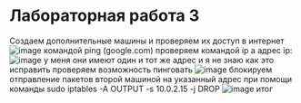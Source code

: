 # Лабораторная работа 3
Создаем дополнительные машины и проверяем их доступ в интернет ![image](https://github.com/user-attachments/assets/9d823120-3122-446f-acac-5946ef310a5d) командой ping (google.com)
проверяем командой ip a адрес ip: ![image](https://github.com/user-attachments/assets/5f5811f7-4713-460b-a5fe-c56db8e3be8a) у меня они имеют один и тот же адрес и я не знаю как это исправить
проверяем возможность пинговать ![image](https://github.com/user-attachments/assets/0230d528-ddcb-477b-852f-f4a75c22498a)
блокируем отправление пакетов второй машиной на указанный адрес при помощи команды sudo iptables -A OUTPUT -s 10.0.2.15 -j DROP
![image](https://github.com/user-attachments/assets/62d211ba-8184-4023-bb1d-a5f37075678c) итог







